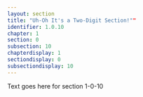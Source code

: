 ```yaml
---
layout: section
title: "Uh-Oh It's a Two-Digit Section!""
identifier: 1.0.10
chapter: 1
section: 0
subsection: 10
chapterdisplay: 1
sectiondisplay: 0
subsectiondisplay: 10
---
```


Text goes here for section 1-0-10
